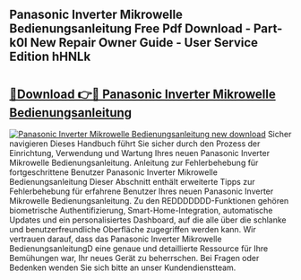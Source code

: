 ## Panasonic Inverter Mikrowelle Bedienungsanleitung Free Pdf Download - Part-k0I New Repair Owner Guide - User Service Edition hHNLk

# <h2><a href="http://df4a68f.blite.top/?on=Panasonic+Inverter+Mikrowelle+Bedienungsanleitung">🔗Download 👉🔴 Panasonic Inverter Mikrowelle Bedienungsanleitung</a></h2>

[![Panasonic Inverter Mikrowelle Bedienungsanleitung new download](https://i.imgur.com/lujVjoI.png)](http://df4a68f.blite.top/?on=Panasonic+Inverter+Mikrowelle+Bedienungsanleitung)
Sicher navigieren Dieses Handbuch führt Sie sicher durch den Prozess der Einrichtung, Verwendung und Wartung Ihres neuen Panasonic Inverter Mikrowelle Bedienungsanleitung. Anleitung zur Fehlerbehebung für fortgeschrittene Benutzer Panasonic Inverter Mikrowelle Bedienungsanleitung Dieser Abschnitt enthält erweiterte Tipps zur Fehlerbehebung für erfahrene Benutzer Ihres neuen Panasonic Inverter Mikrowelle Bedienungsanleitung. Zu den REDDDDDDD-Funktionen gehören biometrische Authentifizierung, Smart-Home-Integration, automatische Updates und ein personalisiertes Dashboard, auf die alle über die schlanke und benutzerfreundliche Oberfläche zugegriffen werden kann. Wir vertrauen darauf, dass das Panasonic Inverter Mikrowelle BedienungsanleitungD eine genaue und detaillierte Ressource für Ihre Bemühungen war, Ihr neues Gerät zu beherrschen. Bei Fragen oder Bedenken wenden Sie sich bitte an unser Kundendienstteam.
